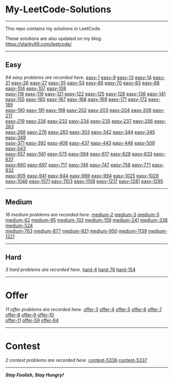 # My-LeetCode-Solutions

---

This repo contains my solutions in LeetCode.

These solutions are also updated on my blog:  https://starky99.com/leetcode/

---
## Easy

*94 easy problems are recorded here.*
[easy-1](https://github.com/david990917/My-LeetCode-Solutions/blob/master/leetcode/easy-1.md)	[easy-9](https://github.com/david990917/My-LeetCode-Solutions/blob/master/leetcode/easy-9.md)	[easy-13](https://github.com/david990917/My-LeetCode-Solutions/blob/master/leetcode/easy-13.md)	[easy-14](https://github.com/david990917/My-LeetCode-Solutions/blob/master/leetcode/easy-14.md)	[easy-21](https://github.com/david990917/My-LeetCode-Solutions/blob/master/leetcode/easy-21.md)	[easy-26](https://github.com/david990917/My-LeetCode-Solutions/blob/master/leetcode/easy-26.md)	[easy-27](https://github.com/david990917/My-LeetCode-Solutions/blob/master/leetcode/easy-27.md)	[easy-35](https://github.com/david990917/My-LeetCode-Solutions/blob/master/leetcode/easy-35.md)	
[easy-53](https://github.com/david990917/My-LeetCode-Solutions/blob/master/leetcode/easy-53.md)	[easy-66](https://github.com/david990917/My-LeetCode-Solutions/blob/master/leetcode/easy-66.md)	[easy-70](https://github.com/david990917/My-LeetCode-Solutions/blob/master/leetcode/easy-70.md)	[easy-83](https://github.com/david990917/My-LeetCode-Solutions/blob/master/leetcode/easy-83.md)	[easy-88](https://github.com/david990917/My-LeetCode-Solutions/blob/master/leetcode/easy-88.md)	[easy-104](https://github.com/david990917/My-LeetCode-Solutions/blob/master/leetcode/easy-104.md)	[easy-107](https://github.com/david990917/My-LeetCode-Solutions/blob/master/leetcode/easy-107.md)	[easy-108](https://github.com/david990917/My-LeetCode-Solutions/blob/master/leetcode/easy-108.md)	
[easy-118](https://github.com/david990917/My-LeetCode-Solutions/blob/master/leetcode/easy-118.md)	[easy-119](https://github.com/david990917/My-LeetCode-Solutions/blob/master/leetcode/easy-119.md)	[easy-121](https://github.com/david990917/My-LeetCode-Solutions/blob/master/leetcode/easy-121.md)	[easy-122](https://github.com/david990917/My-LeetCode-Solutions/blob/master/leetcode/easy-122.md)	[easy-125](https://github.com/david990917/My-LeetCode-Solutions/blob/master/leetcode/easy-125.md)	[easy-128](https://github.com/david990917/My-LeetCode-Solutions/blob/master/leetcode/easy-128.md)	[easy-136](https://github.com/david990917/My-LeetCode-Solutions/blob/master/leetcode/easy-136.md)	[easy-141](https://github.com/david990917/My-LeetCode-Solutions/blob/master/leetcode/easy-141.md)	
[easy-155](https://github.com/david990917/My-LeetCode-Solutions/blob/master/leetcode/easy-155.md)	[easy-160](https://github.com/david990917/My-LeetCode-Solutions/blob/master/leetcode/easy-160.md)	[easy-167](https://github.com/david990917/My-LeetCode-Solutions/blob/master/leetcode/easy-167.md)	[easy-168](https://github.com/david990917/My-LeetCode-Solutions/blob/master/leetcode/easy-168.md)	[easy-169](https://github.com/david990917/My-LeetCode-Solutions/blob/master/leetcode/easy-169.md)	[easy-171](https://github.com/david990917/My-LeetCode-Solutions/blob/master/leetcode/easy-171.md)	[easy-172](https://github.com/david990917/My-LeetCode-Solutions/blob/master/leetcode/easy-172.md)	[easy-189](https://github.com/david990917/My-LeetCode-Solutions/blob/master/leetcode/easy-189.md)	
[easy-190](https://github.com/david990917/My-LeetCode-Solutions/blob/master/leetcode/easy-190.md)	[easy-191](https://github.com/david990917/My-LeetCode-Solutions/blob/master/leetcode/easy-191.md)	[easy-198](https://github.com/david990917/My-LeetCode-Solutions/blob/master/leetcode/easy-198.md)	[easy-202](https://github.com/david990917/My-LeetCode-Solutions/blob/master/leetcode/easy-202.md)	[easy-203](https://github.com/david990917/My-LeetCode-Solutions/blob/master/leetcode/easy-203.md)	[easy-204](https://github.com/david990917/My-LeetCode-Solutions/blob/master/leetcode/easy-204.md)	[easy-206](https://github.com/david990917/My-LeetCode-Solutions/blob/master/leetcode/easy-206.md)	[easy-217](https://github.com/david990917/My-LeetCode-Solutions/blob/master/leetcode/easy-217.md)	
[easy-219](https://github.com/david990917/My-LeetCode-Solutions/blob/master/leetcode/easy-219.md)	[easy-226](https://github.com/david990917/My-LeetCode-Solutions/blob/master/leetcode/easy-226.md)	[easy-232](https://github.com/david990917/My-LeetCode-Solutions/blob/master/leetcode/easy-232.md)	[easy-234](https://github.com/david990917/My-LeetCode-Solutions/blob/master/leetcode/easy-234.md)	[easy-235](https://github.com/david990917/My-LeetCode-Solutions/blob/master/leetcode/easy-235.md)	[easy-237](https://github.com/david990917/My-LeetCode-Solutions/blob/master/leetcode/easy-237.md)	[easy-256](https://github.com/david990917/My-LeetCode-Solutions/blob/master/leetcode/easy-256.md)	[easy-263](https://github.com/david990917/My-LeetCode-Solutions/blob/master/leetcode/easy-263.md)	
[easy-268](https://github.com/david990917/My-LeetCode-Solutions/blob/master/leetcode/easy-268.md)	[easy-276](https://github.com/david990917/My-LeetCode-Solutions/blob/master/leetcode/easy-276.md)	[easy-283](https://github.com/david990917/My-LeetCode-Solutions/blob/master/leetcode/easy-283.md)	[easy-303](https://github.com/david990917/My-LeetCode-Solutions/blob/master/leetcode/easy-303.md)	[easy-342](https://github.com/david990917/My-LeetCode-Solutions/blob/master/leetcode/easy-342.md)	[easy-344](https://github.com/david990917/My-LeetCode-Solutions/blob/master/leetcode/easy-344.md)	[easy-345](https://github.com/david990917/My-LeetCode-Solutions/blob/master/leetcode/easy-345.md)	[easy-349](https://github.com/david990917/My-LeetCode-Solutions/blob/master/leetcode/easy-349.md)	
[easy-371](https://github.com/david990917/My-LeetCode-Solutions/blob/master/leetcode/easy-371.md)	[easy-392](https://github.com/david990917/My-LeetCode-Solutions/blob/master/leetcode/easy-392.md)	[easy-408](https://github.com/david990917/My-LeetCode-Solutions/blob/master/leetcode/easy-408.md)	[easy-437](https://github.com/david990917/My-LeetCode-Solutions/blob/master/leetcode/easy-437.md)	[easy-443](https://github.com/david990917/My-LeetCode-Solutions/blob/master/leetcode/easy-443.md)	[easy-448](https://github.com/david990917/My-LeetCode-Solutions/blob/master/leetcode/easy-448.md)	[easy-509](https://github.com/david990917/My-LeetCode-Solutions/blob/master/leetcode/easy-509.md)	[easy-543](https://github.com/david990917/My-LeetCode-Solutions/blob/master/leetcode/easy-543.md)	
[easy-557](https://github.com/david990917/My-LeetCode-Solutions/blob/master/leetcode/easy-557.md)	[easy-561](https://github.com/david990917/My-LeetCode-Solutions/blob/master/leetcode/easy-561.md)	[easy-575](https://github.com/david990917/My-LeetCode-Solutions/blob/master/leetcode/easy-575.md)	[easy-594](https://github.com/david990917/My-LeetCode-Solutions/blob/master/leetcode/easy-594.md)	[easy-617](https://github.com/david990917/My-LeetCode-Solutions/blob/master/leetcode/easy-617.md)	[easy-628](https://github.com/david990917/My-LeetCode-Solutions/blob/master/leetcode/easy-628.md)	[easy-633](https://github.com/david990917/My-LeetCode-Solutions/blob/master/leetcode/easy-633.md)	[easy-637](https://github.com/david990917/My-LeetCode-Solutions/blob/master/leetcode/easy-637.md)	
[easy-680](https://github.com/david990917/My-LeetCode-Solutions/blob/master/leetcode/easy-680.md)	[easy-697](https://github.com/david990917/My-LeetCode-Solutions/blob/master/leetcode/easy-697.md)	[easy-717](https://github.com/david990917/My-LeetCode-Solutions/blob/master/leetcode/easy-717.md)	[easy-746](https://github.com/david990917/My-LeetCode-Solutions/blob/master/leetcode/easy-746.md)	[easy-747](https://github.com/david990917/My-LeetCode-Solutions/blob/master/leetcode/easy-747.md)	[easy-758](https://github.com/david990917/My-LeetCode-Solutions/blob/master/leetcode/easy-758.md)	[easy-771](https://github.com/david990917/My-LeetCode-Solutions/blob/master/leetcode/easy-771.md)	[easy-832](https://github.com/david990917/My-LeetCode-Solutions/blob/master/leetcode/easy-832.md)	
[easy-905](https://github.com/david990917/My-LeetCode-Solutions/blob/master/leetcode/easy-905.md)	[easy-941](https://github.com/david990917/My-LeetCode-Solutions/blob/master/leetcode/easy-941.md)	[easy-944](https://github.com/david990917/My-LeetCode-Solutions/blob/master/leetcode/easy-944.md)	[easy-989](https://github.com/david990917/My-LeetCode-Solutions/blob/master/leetcode/easy-989.md)	[easy-994](https://github.com/david990917/My-LeetCode-Solutions/blob/master/leetcode/easy-994.md)	[easy-1025](https://github.com/david990917/My-LeetCode-Solutions/blob/master/leetcode/easy-1025.md)	[easy-1029](https://github.com/david990917/My-LeetCode-Solutions/blob/master/leetcode/easy-1029.md)	[easy-1046](https://github.com/david990917/My-LeetCode-Solutions/blob/master/leetcode/easy-1046.md)	
[easy-1071](https://github.com/david990917/My-LeetCode-Solutions/blob/master/leetcode/easy-1071.md)	[easy-1103](https://github.com/david990917/My-LeetCode-Solutions/blob/master/leetcode/easy-1103.md)	[easy-1108](https://github.com/david990917/My-LeetCode-Solutions/blob/master/leetcode/easy-1108.md)	[easy-1217](https://github.com/david990917/My-LeetCode-Solutions/blob/master/leetcode/easy-1217.md)	[easy-1281](https://github.com/david990917/My-LeetCode-Solutions/blob/master/leetcode/easy-1281.md)	[easy-1295](https://github.com/david990917/My-LeetCode-Solutions/blob/master/leetcode/easy-1295.md)	

---
## Medium

*16 medium problems are recorded here.*
[medium-2](https://github.com/david990917/My-LeetCode-Solutions/blob/master/leetcode/medium-2.md)	[medium-3](https://github.com/david990917/My-LeetCode-Solutions/blob/master/leetcode/medium-3.md)	[medium-5](https://github.com/david990917/My-LeetCode-Solutions/blob/master/leetcode/medium-5.md)	[medium-62](https://github.com/david990917/My-LeetCode-Solutions/blob/master/leetcode/medium-62.md)	[medium-95](https://github.com/david990917/My-LeetCode-Solutions/blob/master/leetcode/medium-95.md)	
[medium-102](https://github.com/david990917/My-LeetCode-Solutions/blob/master/leetcode/medium-102.md)	[medium-159](https://github.com/david990917/My-LeetCode-Solutions/blob/master/leetcode/medium-159.md)	[medium-241](https://github.com/david990917/My-LeetCode-Solutions/blob/master/leetcode/medium-241.md)	[medium-338](https://github.com/david990917/My-LeetCode-Solutions/blob/master/leetcode/medium-338.md)	[medium-524](https://github.com/david990917/My-LeetCode-Solutions/blob/master/leetcode/medium-524.md)	
[medium-763](https://github.com/david990917/My-LeetCode-Solutions/blob/master/leetcode/medium-763.md)	[medium-877](https://github.com/david990917/My-LeetCode-Solutions/blob/master/leetcode/medium-877.md)	[medium-921](https://github.com/david990917/My-LeetCode-Solutions/blob/master/leetcode/medium-921.md)	[medium-950](https://github.com/david990917/My-LeetCode-Solutions/blob/master/leetcode/medium-950.md)	[medium-1139](https://github.com/david990917/My-LeetCode-Solutions/blob/master/leetcode/medium-1139.md)	
[medium-1221](https://github.com/david990917/My-LeetCode-Solutions/blob/master/leetcode/medium-1221.md)	

---
## Hard

*3 hard problems are recorded here.*
[hard-4](https://github.com/david990917/My-LeetCode-Solutions/blob/master/leetcode/hard-4.md)	[hard-76](https://github.com/david990917/My-LeetCode-Solutions/blob/master/leetcode/hard-76.md)	[hard-154](https://github.com/david990917/My-LeetCode-Solutions/blob/master/leetcode/hard-154.md)	

---
# Offer

*11 offer problems are recorded here.*
[offer-3](https://github.com/david990917/My-LeetCode-Solutions/blob/master/leetcode/offer-3.md)	[offer-4](https://github.com/david990917/My-LeetCode-Solutions/blob/master/leetcode/offer-4.md)	[offer-5](https://github.com/david990917/My-LeetCode-Solutions/blob/master/leetcode/offer-5.md)	[offer-6](https://github.com/david990917/My-LeetCode-Solutions/blob/master/leetcode/offer-6.md)	
[offer-7](https://github.com/david990917/My-LeetCode-Solutions/blob/master/leetcode/offer-7.md)	[offer-8](https://github.com/david990917/My-LeetCode-Solutions/blob/master/leetcode/offer-8.md)	[offer-9](https://github.com/david990917/My-LeetCode-Solutions/blob/master/leetcode/offer-9.md)	[offer-10](https://github.com/david990917/My-LeetCode-Solutions/blob/master/leetcode/offer-10.md)	
[offer-11](https://github.com/david990917/My-LeetCode-Solutions/blob/master/leetcode/offer-11.md)	[offer-59](https://github.com/david990917/My-LeetCode-Solutions/blob/master/leetcode/offer-59.md)	[offer-64](https://github.com/david990917/My-LeetCode-Solutions/blob/master/leetcode/offer-64.md)	

---
# Contest

*2 contest problems are recorded here.*
[contest-5336](https://github.com/david990917/My-LeetCode-Solutions/blob/master/leetcode/contest-5336.md)	[contest-5337](https://github.com/david990917/My-LeetCode-Solutions/blob/master/leetcode/contest-5337.md)	

---
***Stay Foolish, Stay Hungry!***